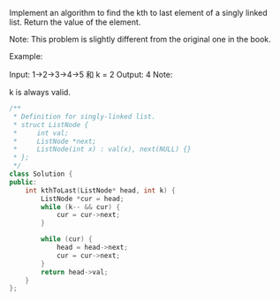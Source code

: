 Implement an algorithm to find the kth to last element of a singly linked list. Return the value of the element.

Note: This problem is slightly different from the original one in the book.

Example:

Input:  1->2->3->4->5 和 k = 2
Output:  4
Note:

k is always valid.



```c++
/**
 * Definition for singly-linked list.
 * struct ListNode {
 *     int val;
 *     ListNode *next;
 *     ListNode(int x) : val(x), next(NULL) {}
 * };
 */
class Solution {
public:
    int kthToLast(ListNode* head, int k) {
        ListNode *cur = head;
        while (k-- && cur) {
            cur = cur->next;
        }

        while (cur) {
            head = head->next;
            cur = cur->next;
        }
        return head->val;
    }
};
```